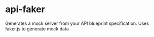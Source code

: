 # api-faker
Generates a mock server from your API blueprint specification. Uses faker.js to generate mock data
